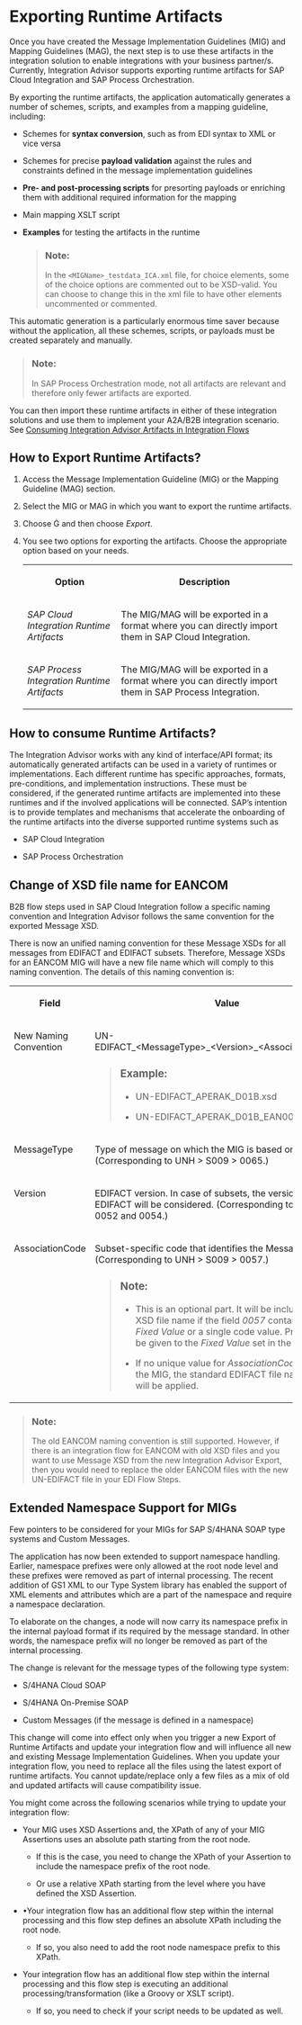 <!-- loio5ab4cfe5ec724adda074c9773ea6b895 -->

<link rel="stylesheet" type="text/css" href="../css/sap-icons.css"/>

# Exporting Runtime Artifacts

Once you have created the Message Implementation Guidelines \(MIG\) and Mapping Guidelines \(MAG\), the next step is to use these artifacts in the integration solution to enable integrations with your business partner/s. Currently, Integration Advisor supports exporting runtime artifacts for SAP Cloud Integration and SAP Process Orchestration.

By exporting the runtime artifacts, the application automatically generates a number of schemes, scripts, and examples from a mapping guideline, including:

-   Schemes for **syntax conversion**, such as from EDI syntax to XML or vice versa

-   Schemes for precise **payload validation** against the rules and constraints defined in the message implementation guidelines
-   **Pre- and post-processing scripts** for presorting payloads or enriching them with additional required information for the mapping
-   Main mapping XSLT script
-   **Examples** for testing the artifacts in the runtime

    > ### Note:  
    > In the `<MIGName>_testdata_ICA.xml` file, for choice elements, some of the choice options are commented out to be XSD-valid. You can choose to change this in the xml file to have other elements uncommented or commented.


This automatic generation is a particularly enormous time saver because without the application, all these schemes, scripts, or payloads must be created separately and manually.

> ### Note:  
> In SAP Process Orchestration mode, not all artifacts are relevant and therefore only fewer artifacts are exported.

You can then import these runtime artifacts in either of these integration solutions and use them to implement your A2A/B2B integration scenario. See [Consuming Integration Advisor Artifacts in Integration Flows](consuming-integration-advisor-artifacts-in-integration-flows-a33a6c6.md)



<a name="loio5ab4cfe5ec724adda074c9773ea6b895__section_ggv_f2f_zhb"/>

## How to Export Runtime Artifacts?

1.  Access the Message Implementation Guideline \(MIG\) or the Mapping Guideline \(MAG\) section.
2.  Select the MIG or MAG in which you want to export the runtime artifacts.
3.  Choose <span class="SAP-icons"></span> and then choose *Export*.
4.  You see two options for exporting the artifacts. Choose the appropriate option based on your needs.


    <table>
    <tr>
    <th valign="top">

    Option


    
    </th>
    <th valign="top">

    Description


    
    </th>
    </tr>
    <tr>
    <td valign="top">
    
    *SAP Cloud Integration Runtime Artifacts*


    
    </td>
    <td valign="top">
    
    The MIG/MAG will be exported in a format where you can directly import them in SAP Cloud Integration.


    
    </td>
    </tr>
    <tr>
    <td valign="top">
    
    *SAP Process Integration Runtime Artifacts*


    
    </td>
    <td valign="top">
    
    The MIG/MAG will be exported in a format where you can directly import them in SAP Process Integration.


    
    </td>
    </tr>
    </table>
    



<a name="loio5ab4cfe5ec724adda074c9773ea6b895__section_gp5_4mt_plb"/>

## How to consume Runtime Artifacts?

The Integration Advisor works with any kind of interface/API format; its automatically generated artifacts can be used in a variety of runtimes or implementations. Each different runtime has specific approaches, formats, pre-conditions, and implementation instructions. These must be considered, if the generated runtime artifacts are implemented into these runtimes and if the involved applications will be connected. SAP’s intention is to provide templates and mechanisms that accelerate the onboarding of the runtime artifacts into the diverse supported runtime systems such as

-   SAP Cloud Integration 

-   SAP Process Orchestration



<a name="loio5ab4cfe5ec724adda074c9773ea6b895__section_sxj_qxd_mmb"/>

## Change of XSD file name for EANCOM

B2B flow steps used in SAP Cloud Integration follow a specific naming convention and Integration Advisor follows the same convention for the exported Message XSD.

There is now an unified naming convention for these Message XSDs for all messages from EDIFACT and EDIFACT subsets. Therefore, Message XSDs for an EANCOM MIG will have a new file name which will comply to this naming convention. The details of this naming convention is:


<table>
<tr>
<th valign="top">

Field



</th>
<th valign="top">

Value



</th>
</tr>
<tr>
<td valign="top">

New Naming Convention



</td>
<td valign="top">

UN-EDIFACT\_<MessageType\>\_<Version\>\_<AssociationCode\>.xsd

> ### Example:  
> -   UN-EDIFACT\_APERAK\_D01B.xsd
> 
> -   UN-EDIFACT\_APERAK\_D01B\_EAN003.xsd



</td>
</tr>
<tr>
<td valign="top">

MessageType



</td>
<td valign="top">

Type of message on which the MIG is based on. \(Corresponding to UNH \> S009 \> 0065.\)



</td>
</tr>
<tr>
<td valign="top">

Version



</td>
<td valign="top">

EDIFACT version. In case of subsets, the version of the parent EDIFACT will be considered. \(Corresponding to UNH \> S009 \> 0052 and 0054.\)



</td>
</tr>
<tr>
<td valign="top">

AssociationCode



</td>
<td valign="top">

Subset-specific code that identifies the Message Guideline. \(Corresponding to UNH \> S009 \> 0057.\)

> ### Note:  
> -   This is an optional part. It will be included into the XSD file name if the field *0057* contains either a *Fixed Value* or a single code value. Preference will be given to the *Fixed Value* set in the field.
> 
> -   If no unique value for *AssociationCode* is found in the MIG, the standard EDIFACT file name convention will be applied.



</td>
</tr>
</table>

> ### Note:  
> The old EANCOM naming convention is still supported. However, if there is an integration flow for EANCOM with old XSD files and you want to use Message XSD from the new Integration Advisor Export, then you would need to replace the older EANCOM files with the new UN-EDIFACT file in your EDI Flow Steps.



<a name="loio5ab4cfe5ec724adda074c9773ea6b895__section_x2t_2jl_4xb"/>

## Extended Namespace Support for MIGs

Few pointers to be considered for your MIGs for SAP S/4HANA SOAP type systems and Custom Messages.

The application has now been extended to support namespace handling. Earlier, namespace prefixes were only allowed at the root node level and these prefixes were removed as part of internal processing. The recent addition of GS1 XML to our Type System library has enabled the support of XML elements and attributes which are a part of the namespace and require a namespace declaration.

To elaborate on the changes, a node will now carry its namespace prefix in the internal payload format if its required by the message standard. In other words, the namespace prefix will no longer be removed as part of the internal processing.

The change is relevant for the message types of the following type system:

-   S/4HANA Cloud SOAP

-   S/4HANA On-Premise SOAP
-   Custom Messages \(if the message is defined in a namespace\)

This change will come into effect only when you trigger a new Export of Runtime Artifacts and update your integration flow and will influence all new and existing Message Implementation Guidelines. When you update your integration flow, you need to replace all the files using the latest export of runtime artifacts. You cannot update/replace only a few files as a mix of old and updated artifacts will cause compatibility issue.

You might come across the following scenarios while trying to update your integration flow:

-   Your MIG uses XSD Assertions and, the XPath of any of your MIG Assertions uses an absolute path starting from the root node.

    -   If this is the case, you need to change the XPath of your Assertion to include the namespace prefix of the root node.

    -   Or use a relative XPath starting from the level where you have defined the XSD Assertion.

-   •Your integration flow has an additional flow step within the internal processing and this flow step defines an absolute XPath including the root node.
    -   If so, you also need to add the root node namespace prefix to this XPath.


-   Your integration flow has an additional flow step within the internal processing and this flow step is executing an additional processing/transformation \(like a Groovy or XSLT script\).
    -   If so, you need to check if your script needs to be updated as well.



